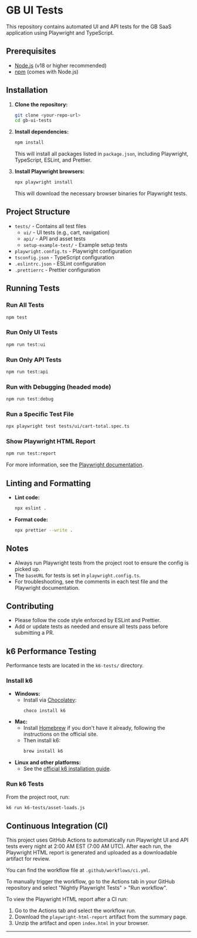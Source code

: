 # GB UI Tests

This repository contains automated UI and API tests for the GB SaaS application using Playwright and TypeScript.

## Prerequisites

- [Node.js](https://nodejs.org/) (v18 or higher recommended)
- [npm](https://www.npmjs.com/) (comes with Node.js)

## Installation

1. **Clone the repository:**

   ```sh
   git clone <your-repo-url>
   cd gb-ui-tests
   ```

2. **Install dependencies:**

   ```sh
   npm install
   ```

   This will install all packages listed in `package.json`, including Playwright, TypeScript, ESLint, and Prettier.

3. **Install Playwright browsers:**
   ```sh
   npx playwright install
   ```
   This will download the necessary browser binaries for Playwright tests.

## Project Structure

- `tests/` - Contains all test files
  - `ui/` - UI tests (e.g., cart, navigation)
  - `api/` - API and asset tests
  - `setup-example-test/` - Example setup tests
- `playwright.config.ts` - Playwright configuration
- `tsconfig.json` - TypeScript configuration
- `.eslintrc.json` - ESLint configuration
- `.prettierrc` - Prettier configuration

## Running Tests

### Run All Tests

```sh
npm test
```

### Run Only UI Tests

```sh
npm run test:ui
```

### Run Only API Tests

```sh
npm run test:api
```

### Run with Debugging (headed mode)

```sh
npm run test:debug
```

### Run a Specific Test File

```sh
npx playwright test tests/ui/cart-total.spec.ts
```

### Show Playwright HTML Report

```sh
npm run test:report
```

For more information, see the [Playwright documentation](https://playwright.dev/).

## Linting and Formatting

- **Lint code:**
  ```sh
  npx eslint .
  ```
- **Format code:**
  ```sh
  npx prettier --write .
  ```

## Notes

- Always run Playwright tests from the project root to ensure the config is picked up.
- The `baseURL` for tests is set in `playwright.config.ts`.
- For troubleshooting, see the comments in each test file and the Playwright documentation.

## Contributing

- Please follow the code style enforced by ESLint and Prettier.
- Add or update tests as needed and ensure all tests pass before submitting a PR.

## k6 Performance Testing

Performance tests are located in the `k6-tests/` directory.

### Install k6

- **Windows:**
  - Install via [Chocolatey](https://chocolatey.org/):
    ```sh
    choco install k6
    ```
- **Mac:**
  - Install [Homebrew](https://brew.sh/) if you don't have it already, following the instructions on the official site.
  - Then install k6:
    ```sh
    brew install k6
    ```
- **Linux and other platforms:**
  - See the [official k6 installation guide](https://k6.io/docs/getting-started/installation/).

### Run k6 Tests

From the project root, run:

```sh
k6 run k6-tests/asset-loads.js
```

## Continuous Integration (CI)

This project uses GitHub Actions to automatically run Playwright UI and API tests every night at 2:00 AM EST (7:00 AM UTC). After each run, the Playwright HTML report is generated and uploaded as a downloadable artifact for review.

You can find the workflow file at `.github/workflows/ci.yml`.

To manually trigger the workflow, go to the Actions tab in your GitHub repository and select "Nightly Playwright Tests" > "Run workflow".

To view the Playwright HTML report after a CI run:

1. Go to the Actions tab and select the workflow run.
2. Download the `playwright-html-report` artifact from the summary page.
3. Unzip the artifact and open `index.html` in your browser.

---
